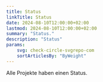 ```yaml
---
title: Status
linkTitle: Status
date: 2024-08-10T12:00:00+02:00
lastmod: 2024-08-10T12:00:00+02:00
summary: "Status."
description: "Status"
params:
    svg: check-circle-svgrepo-com
    sortArticlesBy: "ByWeight"
---
```


Alle Projekte haben einen Status.
